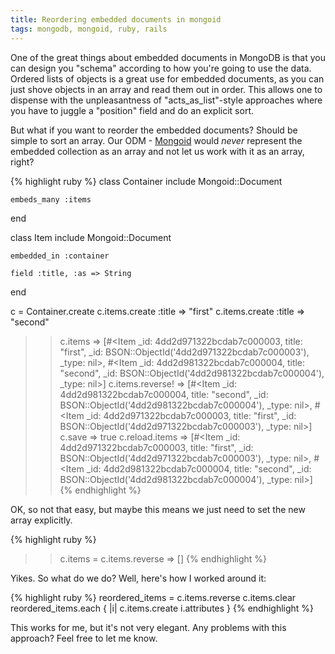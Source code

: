 ```yaml
---
title: Reordering embedded documents in mongoid
tags: mongodb, mongoid, ruby, rails
---
```


One of the great things about embedded documents in MongoDB is that you can design you "schema" according to how you're going to use the data. Ordered lists of objects is a great use for embedded documents, as you can just shove objects in an array and read them out in order. This allows one to dispense with the unpleasantness of "acts_as_list"-style approaches where you have to juggle a "position" field and do an explicit sort.

But what if you want to reorder the embedded documents? Should be simple to sort an array. Our ODM - [Mongoid](http://mongoid.org) would _never_ represent the embedded collection as an array and not let us work with it as an array, right?

{% highlight ruby %}
class Container
	include Mongoid::Document
	
	embeds_many :items
end

class Item
	include Mongoid::Document
	
	embedded_in :container
	
	field :title, :as => String
end

c = Container.create
c.items.create :title => "first"
c.items.create :title => "second"

>> c.items
=> [#<Item _id: 4dd2d971322bcdab7c000003, title: "first", _id: BSON::ObjectId('4dd2d971322bcdab7c000003'), _type: nil>, #<Item _id: 4dd2d981322bcdab7c000004, title: "second", _id: BSON::ObjectId('4dd2d981322bcdab7c000004'), _type: nil>]
>> c.items.reverse!
=> [#<Item _id: 4dd2d981322bcdab7c000004, title: "second", _id: BSON::ObjectId('4dd2d981322bcdab7c000004'), _type: nil>, #<Item _id: 4dd2d971322bcdab7c000003, title: "first", _id: BSON::ObjectId('4dd2d971322bcdab7c000003'), _type: nil>]
>> c.save
=> true
>> c.reload.items
=> [#<Item _id: 4dd2d971322bcdab7c000003, title: "first", _id: BSON::ObjectId('4dd2d971322bcdab7c000003'), _type: nil>, #<Item _id: 4dd2d981322bcdab7c000004, title: "second", _id: BSON::ObjectId('4dd2d981322bcdab7c000004'), _type: nil>]
{% endhighlight %}

OK, so not that easy, but maybe this means we just need to set the new array explicitly.

{% highlight ruby %}
>> c.items = c.items.reverse
=> []
{% endhighlight %}

Yikes. So what do we do? Well, here's how I worked around it:

{% highlight ruby %}
reordered_items = c.items.reverse
c.items.clear
reordered_items.each { |i| c.items.create i.attributes }
{% endhighlight %}

This works for me, but it's not very elegant. Any problems with this approach? Feel free to let me know.